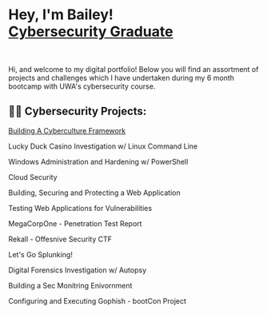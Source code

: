 <h1>Hey, I'm Bailey! <br/><a href="https://www.linkedin.com/in/bailey-curtis-686802165/">Cybersecurity Graduate</a></h1>

<br>
<p> Hi, and welcome to my digital portfolio! Below you will find an assortment of projects and challenges which I have undertaken during my 6 month bootcamp with UWA's cybersecurity course. </p>

<h2>👨‍💻 Cybersecurity Projects:</h2>

<p><a href="building-a-cyberculture-framework">Building A Cyberculture Framework</a></p>
<p> Lucky Duck Casino Investigation w/ Linux Command Line </p>
<p> Windows Administration and Hardening w/ PowerShell </p>
<p> Cloud Security </p>
<p> Building, Securing and Protecting a Web Application </p>
<p> Testing Web Applications for Vulnerabilities </p>
<p> MegaCorpOne - Penetration Test Report </p>
<p> Rekall - Offesnive Security CTF </p>
<p> Let's Go Splunking! </p> 
<p> Digital Forensics Investigation w/ Autopsy </p>
<p> Building a Sec Monitring Enivornment </p>
<p> Configuring and Executing Gophish - bootCon Project </h2>

<!--

Here are some ideas to get you started:

- 🔭 I’m currently working on ...
- 🌱 I’m currently learning ...
- 👯 I’m looking to collaborate on ...
- 🤔 I’m looking for help with ...
- 💬 Ask me about ...
- 📫 How to reach me: ...
- 😄 Pronouns: ...
- ⚡ Fun fact: ...
-->
